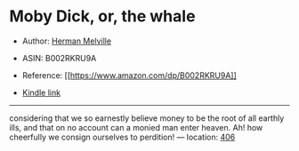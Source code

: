 # Moby Dick, or, the whale

* Author: [Herman Melville](https://www.amazon.comundefined)
* ASIN: B002RKRU9A




* Reference: [[https://www.amazon.com/dp/B002RKRU9A]]
* [Kindle link](kindle://book?action=open&asin=B002RKRU9A)


---
considering that we so earnestly believe money to be the root of all earthly ills, and that on no account can a monied man enter heaven. Ah! how cheerfully we consign ourselves to perdition! — location: [406](kindle://book?action=open&asin=B002RKRU9A&location=406)

